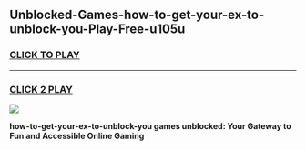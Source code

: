 
## Unblocked-Games-how-to-get-your-ex-to-unblock-you-Play-Free-u105u
<h3>
<a href="https://premium76.site?title=how-to-get-your-ex-to-unblock-you&ref=18A1">CLICK TO PLAY</a></h3>
<hr>

<h3>
<a href="https://premium76.site?title=how-to-get-your-ex-to-unblock-you&ref=18A1">CLICK 2 PLAY</a>
  
</h3>

<a href="https://premium76.site?title=how-to-get-your-ex-to-unblock-you&ref=18A1"><img src="https://clearcache.store/games.png"></a>


**how-to-get-your-ex-to-unblock-you games unblocked: Your Gateway to Fun and Accessible Online Gaming**

